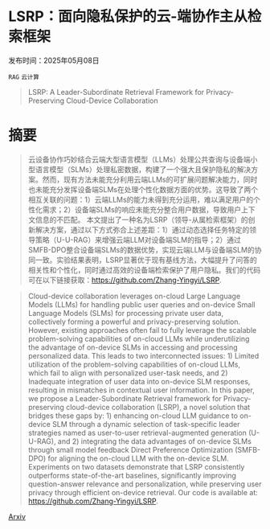 # LSRP：面向隐私保护的云-端协作主从检索框架

发布时间：2025年05月08日

`RAG` `云计算`

> LSRP: A Leader-Subordinate Retrieval Framework for Privacy-Preserving Cloud-Device Collaboration

# 摘要

> 云设备协作巧妙结合云端大型语言模型（LLMs）处理公共查询与设备端小型语言模型（SLMs）处理私密数据，构建了一个强大且保护隐私的解决方案。然而，现有方法未能充分利用云端LLMs的可扩展问题解决能力，同时也未能充分发挥设备端SLMs在处理个性化数据方面的优势。这导致了两个相互关联的问题：1）云端LLMs的能力未得到充分运用，难以满足用户的个性化需求；2）设备端SLMs的响应未能充分整合用户数据，导致用户上下文信息的不匹配。
    本文提出了一种名为LSRP（领导-从属检索框架）的创新解决方案，通过以下方式弥合上述差距：1）通过动态选择任务特定的领导策略（U-U-RAG）来增强云端LLM对设备端SLM的指导；2）通过SMFB-DPO整合设备端SLMs的数据优势，实现云端LLM与设备端SLM的协同一致。实验结果表明，LSRP显著优于现有基线方法，大幅提升了问答的相关性和个性化，同时通过高效的设备端检索保护了用户隐私。我们的代码可在以下链接获取：https://github.com/Zhang-Yingyi/LSRP.

> Cloud-device collaboration leverages on-cloud Large Language Models (LLMs) for handling public user queries and on-device Small Language Models (SLMs) for processing private user data, collectively forming a powerful and privacy-preserving solution. However, existing approaches often fail to fully leverage the scalable problem-solving capabilities of on-cloud LLMs while underutilizing the advantage of on-device SLMs in accessing and processing personalized data. This leads to two interconnected issues: 1) Limited utilization of the problem-solving capabilities of on-cloud LLMs, which fail to align with personalized user-task needs, and 2) Inadequate integration of user data into on-device SLM responses, resulting in mismatches in contextual user information.
  In this paper, we propose a Leader-Subordinate Retrieval framework for Privacy-preserving cloud-device collaboration (LSRP), a novel solution that bridges these gaps by: 1) enhancing on-cloud LLM guidance to on-device SLM through a dynamic selection of task-specific leader strategies named as user-to-user retrieval-augmented generation (U-U-RAG), and 2) integrating the data advantages of on-device SLMs through small model feedback Direct Preference Optimization (SMFB-DPO) for aligning the on-cloud LLM with the on-device SLM. Experiments on two datasets demonstrate that LSRP consistently outperforms state-of-the-art baselines, significantly improving question-answer relevance and personalization, while preserving user privacy through efficient on-device retrieval. Our code is available at: https://github.com/Zhang-Yingyi/LSRP.

[Arxiv](https://arxiv.org/abs/2505.05031)